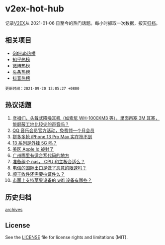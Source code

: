 # v2ex-hot-hub

 记录[V2EX](https://www.v2ex.com/)从 2021-01-06 日至今的热门话题。每小时抓取一次数据，按天[归档](archives)。
 
 ## 相关项目

- [GitHub热榜](https://github.com/lonnyzhang423/github-hot-hub)
- [知乎热榜](https://github.com/lonnyzhang423/zhihu-hot-hub)
- [微博热榜](https://github.com/lonnyzhang423/weibo-hot-hub)
- [头条热榜](https://github.com/lonnyzhang423/toutiao-hot-hub)
- [抖音热榜](https://github.com/lonnyzhang423/douyin-hot-hub)


 `更新时间：2021-09-20 13:05:27 +0800`

## 热议话题

1. [彦祖们，头戴式降噪耳机（如索尼 WH-1000XM3 等），里面再塞 3M 耳塞，能屏蔽工地比较尖的声音吗？](https://www.v2ex.com/t/802922)
1. [QQ 音乐会员官方活动，免费领一个月会员](https://www.v2ex.com/t/802913)
1. [拼多多抢 iPhone 13 Pro Max 实在抢不到](https://www.v2ex.com/t/802960)
1. [13 系列是外挂 5G 吗？](https://www.v2ex.com/t/802957)
1. [美区 Apple Id 被封了](https://www.v2ex.com/t/803008)
1. [广州哪里有适合写代码的地方](https://www.v2ex.com/t/802925)
1. [准备组个 nas， CPU 和主板合适么？](https://www.v2ex.com/t/802961)
1. [电信的国际出口是做了恶意的限速吗？](https://www.v2ex.com/t/802964)
1. [顺丰收件还需要拍证件么？](https://www.v2ex.com/t/803019)
1. [市面上支持苹果设备的 wifi 设备有哪些？](https://www.v2ex.com/t/803007)

## 历史归档

[archives](archives)

## License

See the [LICENSE](LICENSE) file for license rights and limitations (MIT).
